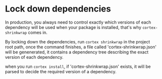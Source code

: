 # Lock down dependencies

In production, you always need to control exactly which versions of each dependency will be used when your package is installed, that's why `cortex-shrinkwrap` comes in.

By locking down the dependencies, run `cortex shrinkwrap` in the project root path, once the command finishes, a file called 'cortex-shrinkwrap.json' will be genenerated, it contains a dependency tree describing the exact version of each dependency.

when you run `cortex install`, if 'cortex-shrinkwrap.json' exists, it will be parsed to decide the required version of a dependency.
